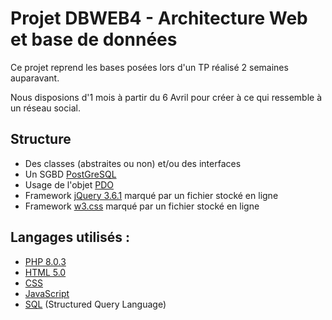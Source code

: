 # Projet DBWEB4 - Architecture Web et base de données
Ce projet reprend les bases posées lors d'un TP réalisé 2 semaines auparavant.

Nous disposions d'1 mois à partir du 6 Avril pour créer à ce qui ressemble à un réseau social.

## Structure
- Des classes (abstraites ou non) et/ou des interfaces
- Un SGBD [PostGreSQL]
- Usage de l'objet [PDO]
- Framework [jQuery 3.6.1] marqué par un fichier stocké en ligne
- Framework [w3.css] marqué par un fichier stocké en ligne

## Langages utilisés :
- [PHP 8.0.3] 
- [HTML 5.0]
- [CSS]
- [JavaScript]
- [SQL] (Structured Query Language)




[PostGreSQL]:<https://www.postgresql.org/>
[PDO]: <https://www.php.net/manual/fr/book.pdo.php>
[jQuery 3.6.1]:<https://api.jquery.com/>
[w3.css]: <https://www.w3schools.com/w3css/defaulT.asp>
[PHP 8.0.3]: <https://php.net/>
[HTML 5.0]: <https://en.wikipedia.org/wiki/HTML5>
[CSS]: <https://en.wikipedia.org/wiki/CSS>
[JavaScript]: <https://developer.mozilla.org/fr/docs/Web/JavaScript>
[SQL]: <https://sql.sh/>

